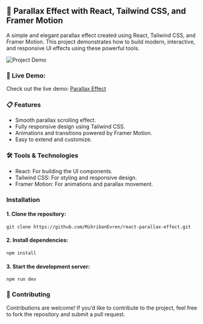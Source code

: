 ## 🌟 Parallax Effect with React, Tailwind CSS, and Framer Motion

A simple and elegant parallax effect created using React, Tailwind CSS, and Framer Motion. This project demonstrates how to build modern, interactive, and responsive UI effects using these powerful tools.

![Project Demo](./public/space.gif)

### 🚀 Live Demo:

Check out the live demo: [Parallax Effect](https://ma-animations.netlify.app/)

### 📋 Features

- Smooth parallax scrolling effect.
- Fully responsive design using Tailwind CSS.
- Animations and transitions powered by Framer Motion.
- Easy to extend and customize.

### 🛠️ Tools & Technologies

- React: For building the UI components.
- Tailwind CSS: For styling and responsive design.
- Framer Motion: For animations and parallax movement.

### Installation

#### 1. Clone the repository:

```
git clone https://github.com/MihribanEvren/react-parallax-effect.git
```

#### 2. Install dependencies:

```
npm install
```

#### 3. Start the development server:

```
npm run dev
```

### 🙌 Contributing

Contributions are welcome! If you’d like to contribute to the project, feel free to fork the repository and submit a pull request.
